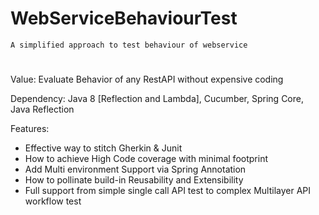 # WebServiceBehaviourTest
    A simplified approach to test behaviour of webservice

#

Value:    Evaluate Behavior of any RestAPI without expensive coding

Dependency: Java 8 [Reflection and Lambda], Cucumber, Spring Core, Java Reflection

Features:

* Effective way to stitch Gherkin & Junit
* How to achieve High Code coverage with minimal footprint
* Add Multi environment Support via Spring Annotation
* How to pollinate build-in Reusability and Extensibility
* Full support from simple single call API test to complex Multilayer API workflow test
